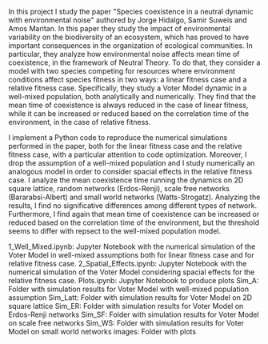 In this project I study the paper "Species coexistence in a neutral dynamic with environmental noise" authored by Jorge Hidalgo, Samir Suweis and Amos Maritan. In this paper they study the impact of environmental variability on the biodiversity of an ecosystem, which has proved to have important consequences in the organization of ecological communities. In particular, they analyze how environmental noise affects mean time of coexistence, in the framework of Neutral Theory. To do that, they consider a model with two species competing for resources where environment conditions affect species fitness in two ways: a linear fitness case and a relative fitness case. Specifically, they study a Voter Model dynamic in a well-mixed population, both analytically and numerically. They find that the mean time of coexistence is always reduced in the case of linear fitness, while it can be increased or reduced based on the correlation time of the environment, in the case of relative fitness.

I implement a Python code to reproduce the numerical simulations performed in the paper, both for the linear fitness case and the relative fitness case, with a particular attention to code optimization. Moreover, I drop the assumption of a well-mixed population and I study numerically an analogous model in order to consider spacial effects in the relative fitness case. I analyze the mean coexistence time running the dynamics on 2D square lattice, random networks (Erdos-Renji), scale free networks (Bararabsi-Albert) and small world networks (Watts-Strogatz). Analyzing the results, I find no significative differences among different types of network. Furthermore, I find again that mean time of coexistence can be increased or reduced based on the correlation time of the environment, but the threshold seems to differ with repsect to the well-mixed population model.

1_Well_Mixed.ipynb: Jupyter Notebook with the numerical simulation of the Voter Model in well-mixed assumptions both for linear fitness case and for relative fitness case.
2_Spatial_Effects.ipynb: Jupyter Notebook with the numerical simulation of the Voter Model considering spacial effects for the relative fitness case.
Plots.ipynb: Jupyter Notebook to produce plots
Sim_A: Folder with simulation results for Voter Model with well-mixed population assumption
Sim_Latt: Folder with simulation results for Voter Model on 2D square lattice
Sim_ER: Folder with simulation results for Voter Model on Erdos-Renji networks
Sim_SF: Folder with simulation results for Voter Model on scale free networks
Sim_WS: Folder with simulation results for Voter Model on small world networks
images: Folder with plots